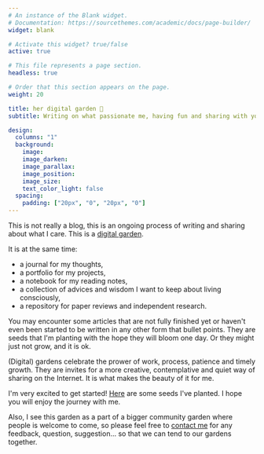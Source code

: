 ```yaml
---
# An instance of the Blank widget.
# Documentation: https://sourcethemes.com/academic/docs/page-builder/
widget: blank

# Activate this widget? true/false
active: true

# This file represents a page section.
headless: true

# Order that this section appears on the page.
weight: 20

title: her digital garden 🌱
subtitle: Writing on what passionate me, having fun and sharing with you pieces of my work while practicing the art of imperfection and learning in public

design:
  columns: "1"
  background:
    image: 
    image_darken: 
    image_parallax: 
    image_position: 
    image_size: 
    text_color_light: false
  spacing:
    padding: ["20px", "0", "20px", "0"]
---
```


This is not really a blog, this is an ongoing process of writing and sharing about what I care. This is a [digital garden](#).

It is at the same time:
- a journal for my thoughts,
- a portfolio for my projects, 
- a notebook for my reading notes, 
- a collection of advices and wisdom I want to keep about living consciously, 
- a repository for paper reviews and independent research. 

You may encounter some articles that are not fully finished yet or haven't even been started to be written in any other form that bullet points. They are seeds that I'm planting with the hope they will bloom one day. Or they might just not grow, and it is ok. 

(Digital) gardens celebrate the prower of work, process, patience and timely growth. They are invites for a more creative, contemplative and quiet way of sharing on the Internet. It is what makes the beauty of it for me. 

I'm very excited to get started! [Here](/explore) are some seeds I've planted. I hope you will enjoy the journey with me.

Also, I see this garden as a part of a bigger community garden where people is welcome to come, so please feel free to [contact me](#contact) for any feedback, question, suggestion... so that we can tend to our gardens together. 
